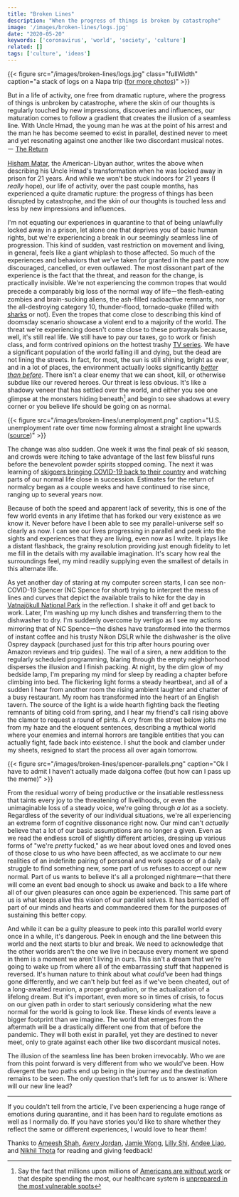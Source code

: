 ```yaml
---
title: "Broken Lines"
description: "When the progress of things is broken by catastrophe"
image: '/images/broken-lines/logs.jpg'
date: "2020-05-20"
keywords: ['coronavirus', 'world', 'society', 'culture']
related: []
tags: ['culture', 'ideas']
---
```


{{< figure src="/images/broken-lines/logs.jpg" class="fullWidth" caption="a stack of logs on a Napa trip ([for more photos](https://www.instagram.com/spencerchang.photography/))" >}}

<span class="pullquote">But in a life of activity, one free from dramatic rupture, where the progress of things is unbroken by catastrophe, where the skin of our thoughts is regularly touched by new impressions, discoveries and influences, our maturation comes to follow a gradient that creates the illusion of a seamless line. With Uncle Hmad, the young man he was at the point of his arrest and the man he has become seemed to exist in parallel, destined never to meet and yet resonating against one another like two discordant musical notes.<br/>
ー [The Return](https://www.goodreads.com/book/show/28007895-the-return)</span>

[Hisham Matar](https://en.wikipedia.org/wiki/Hisham_Matar), the American-Libyan author, writes the above when describing his Uncle Hmad's transformation when he was locked away in prison for 21 years. And while we won't be stuck indoors for 21 years (I *really* hope), our life of activity, over the past couple months, has experienced a quite dramatic rupture: the progress of things has been disrupted by catastrophe, and the skin of our thoughts is touched less and less by new impressions and influences.

I'm not equating our experiences in quarantine to that of being unlawfully locked away in a prison, let alone one that deprives you of basic human rights, but we're experiencing a break in our seemingly seamless line of progression. This kind of sudden, vast restriction on movement and living, in general, feels like a giant whiplash to those affected. So much of the experiences and behaviors that we've taken for granted in the past are now discouraged, cancelled, or even outlawed. The most dissonant part of the experience is the fact that the threat, and reason for the change, is practically invisible. We're not experiencing the common tropes that would precede a comparably big loss of the normal way of lifeーthe flesh-eating zombies and brain-sucking aliens, the ash-filled radioactive remnants, nor the all-destroying category 10, thunder-flood, tornado-quake (filled with [sharks](https://en.wikipedia.org/wiki/Sharknado) or not). Even the tropes that come close to describing this kind of doomsday scenario showcase a violent end to a majority of the world. The threat we're experiencing doesn't come close to these portrayals because, well, it's still real life. We still have to pay our taxes, go to work or finish class, and form contrived opinions on the hottest trashy [TV series](https://en.wikipedia.org/wiki/Too_Hot_to_Handle_(TV_series)). We have a significant population of the world falling ill and dying, but the dead are not lining the streets. In fact, for most, the sun is still shining, bright as ever, and in a lot of places, the environment actually looks significantly [*better than before*](https://www.nationalgeographic.com/science/2020/04/pollution-made-the-pandemic-worse-but-lockdowns-clean-the-sky/). There isn't a clear enemy that we can shoot, kill, or otherwise subdue like our revered heroes. Our threat is less obvious. It's like a shadowy veneer that has settled over the world, and either you see one glimpse at the monsters hiding beneath[^1] and begin to see shadows at every corner or you believe life should be going on as normal.

[^1]: Say the fact that millions upon millions of  [Americans are without work](https://www.washingtonpost.com/business/2020/05/14/unemployment-jobless-claims-coronavirus/)  or that despite spending the most, our healthcare system is  [unprepared in the most vulnerable spots](https://www.ft.com/content/3bbb4f7c-890e-11ea-a01c-a28a3e3fbd33) 

{{< figure src="/images/broken-lines/unemployment.png" caption="U.S. unemployment rate over time now forming almost a straight line upwards ([source](https://tradingeconomics.com/united-states/unemployment-rate))" >}}

The change was also sudden. One week it was the final peak of ski season, and crowds were itching to take advantage of the last few blissful runs before the benevolent powder spirits stopped coming. The next it was learning of [skigoers bringing COVID-19 back to their country](https://www.latimes.com/world-nation/story/2020-03-20/some-of-mexicos-wealthiest-residents-went-to-colorado-to-ski-they-brought-home-coronavirus) and watching parts of our normal life close in succession. Estimates for the return of normalcy began as a couple weeks and have continued to rise since, ranging up to several years now.

Because of both the speed and apparent lack of severity, this is one of the few world events in any lifetime that has forked our very existence as we know it. Never before have I been able to see my parallel-universe self so clearly as now. I can see our lives progressing in parallel and peek into the sights and experiences that they are living, even now as I write. It plays like a distant flashback, the grainy resolution providing just enough fidelity to let me fill in the details with my available imagination. It's scary how real the surroundings feel, my mind readily supplying even the smallest of details in this alternate life.

As yet another day of staring at my computer screen starts, I can see non-COVID-19 Spencer (NC Spence for short) trying to interpret the mess of lines and curves that depict the available trails to hike for the day in [Vatnajökull National Park](https://en.wikipedia.org/wiki/Vatnaj%C3%B6kull_National_Park) in the reflection. I shake it off and get back to work. Later, I'm washing up my lunch dishes and transferring them to the dishwasher to dry. I'm suddenly overcome by vertigo as I see my actions mirroring that of NC Spenceーthe dishes have transformed into the thermos of instant coffee and his trusty Nikon DSLR while the dishwasher is the olive Osprey daypack (purchased just for this trip after hours pouring over Amazon reviews and trip guides). The wail of a siren, a new addition to the regularly scheduled programming, blaring through the empty neighborhood disperses the illusion and I finish packing. At night, by the dim glow of my bedside lamp, I'm preparing my mind for sleep by reading a chapter before climbing into bed. The flickering light forms a steady heartbeat, and all of a sudden I hear from another room the rising ambient laughter and chatter of a busy restaurant. My room has transformed into the heart of an English tavern. The source of the light is a wide hearth fighting back the fleeting remnants of biting cold from spring, and I hear my friend's call rising above the clamor to request a round of pints. A cry from the street below jolts me from my haze and the eloquent sentences, describing a mythical world where your enemies and internal horrors are tangible entities that you can actually fight, fade back into existence. I shut the book and clamber under my sheets, resigned to start the process all over again tomorrow.

{{< figure src="/images/broken-lines/spencer-parallels.png" caption="Ok I have to admit I haven’t actually made dalgona coffee (but how can I pass up the meme)" >}}

From the residual worry of being productive or the insatiable restlessness that taints every joy to the threatening of livelihoods, or even the unimaginable loss of a steady voice, we're going through *a lot* as a society. Regardless of the severity of our individual situations, we're all experiencing an extreme form of cognitive dissonance right now. Our mind can't *actually* believe that a lot of our basic assumptions are no longer a given. Even as we read the endless scroll of slightly different articles, dressing up various forms of "we're *pretty* fucked," as we hear about loved ones and loved ones of those close to us who have been affected, as we acclimate to our new realities of an indefinite pairing of personal and work spaces or of a daily struggle to find something new, some part of us refuses to accept our new normal. Part of us wants to believe it's all a prolonged nightmareーthat there will come an event bad enough to shock us awake and back to a life where all of our given pleasures can once again be experienced. This same part of us is what keeps alive this vision of our parallel selves. It has barricaded off part of our minds and hearts and commandeered them for the purposes of sustaining this better copy.

And while it can be a guilty pleasure to peek into this parallel world every once in a while, it's dangerous. Peek in enough and the line between this world and the next starts to blur and break. We need to acknowledge that the other worlds aren't the one we live in because every moment we spend in them is a moment we aren't living in ours. This isn't a dream that we're going to wake up from where all of the embarrassing stuff that happened is reversed. It's human nature to think about what *could've* been had things gone differently, and we can't help but feel as if we've been cheated, out of a long-awaited reunion, a proper graduation, or the actualization of a lifelong dream. But it's important, even more so in times of crisis, to focus on our given path in order to start seriously considering what the new normal for the world is going to look like. These kinds of events leave a bigger footprint than we imagine. The world that emerges from the aftermath will be a drastically different one from that of before the pandemic. They will both exist in parallel, yet they are destined to never meet, only to grate against each other like two discordant musical notes.

The illusion of the seamless line has been broken irrevocably. Who we are from this point forward is very different from who we would've been. How divergent the two paths end up being in the journey and the destination remains to be seen. The only question that's left for us to answer is: Where will our new line lead?

---

If you couldn't tell from the article, I've been experiencing a huge range of emotions during quarantine, and it has been hard to regulate emotions as well as I normally do. If you have stories you'd like to share whether they reflect the same or different experiences, I would love to hear them!

Thanks to [Ameesh Shah](https://scholar.google.com/citations?hl=en&user=x_GpAaAAAAAJ), [Avery Jordan](https://medium.com/@averyjordan1), [Jamie Wong](http://jamie-wong.com/), [Lilly Shi](https://shiwolfblog.wordpress.com/), [Andee Liao](https://medium.com/@andeeliao), and [Nikhil Thota](https://nikhilthota.com/) for reading and giving feedback!
